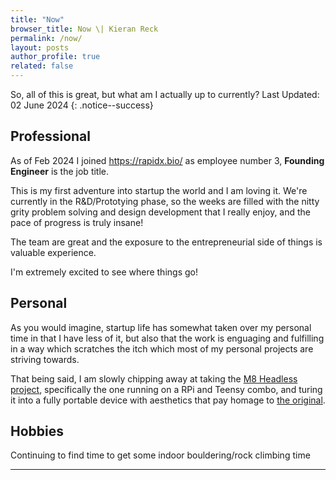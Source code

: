 ```yaml
---
title: "Now"
browser_title: Now \| Kieran Reck
permalink: /now/
layout: posts
author_profile: true
related: false
---
```


So, all of this is great, but what am I actually up to currently?
Last Updated: 02 June 2024
{: .notice--success}

## Professional
As of Feb 2024 I joined <https://rapidx.bio/> as employee number 3, **Founding Engineer** is the job title.

This is my first adventure into startup the world and I am loving it. We're currently in the R&D/Prototying phase, so the weeks are filled with the nitty grity problem solving and design development that I really enjoy, and the pace of progress is truly insane!

The team are great and the exposure to the entrepreneurial side of things is valuable experience. 

I'm extremely excited to see where things go!

## Personal
As you would imagine, startup life has somewhat taken over my personal time in that I have less of it, but also that the work is enguaging and fulfilling in a way which scratches the itch which most of my personal projects are striving towards. 

That being said, I am slowly chipping away at taking the [M8 Headless project](https://github.com/laamaa/m8c), specifically the one running on a RPi and Teensy combo, and turing it into a fully portable device with aesthetics that pay homage to [the original](https://dirtywave.com/products/m8-tracker).

## Hobbies
Continuing to find time to get some indoor bouldering/rock climbing time

---
